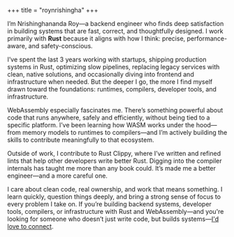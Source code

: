 +++
title = "roynrishingha"
+++

I’m Nrishinghananda Roy—a backend engineer who finds deep satisfaction in building systems that are fast, correct, and thoughtfully designed. I work primarily with **Rust** because it aligns with how I think: precise, performance-aware, and safety-conscious.

I’ve spent the last 3 years working with startups, shipping production systems in Rust, optimizing slow pipelines, replacing legacy services with clean, native solutions, and occasionally diving into frontend and infrastructure when needed. But the deeper I go, the more I find myself drawn toward the foundations: runtimes, compilers, developer tools, and infrastructure.

WebAssembly especially fascinates me. There’s something powerful about code that runs anywhere, safely and efficiently, without being tied to a specific platform. I’ve been learning how WASM works under the hood—from memory models to runtimes to compilers—and I’m actively building the skills to contribute meaningfully to that ecosystem.

Outside of work, I contribute to Rust Clippy, where I’ve written and refined lints that help other developers write better Rust. Digging into the compiler internals has taught me more than any book could. It’s made me a better engineer—and a more careful one.

I care about clean code, real ownership, and work that means something. I learn quickly, question things deeply, and bring a strong sense of focus to every problem I take on. If you’re building backend systems, developer tools, compilers, or infrastructure with Rust and WebAssembly—and you're looking for someone who doesn’t just write code, but builds systems—[I'd love to connect](mailto:roynrishingha@gmail.com).
